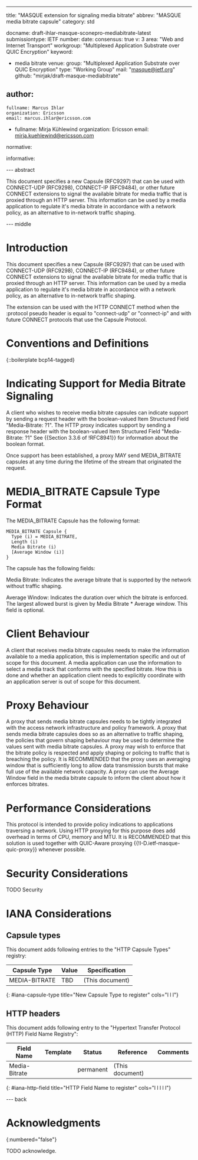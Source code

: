 ---
title: "MASQUE extension for signaling media bitrate"
abbrev: "MASQUE media bitrate capsule"
category: std

docname: draft-ihlar-masque-sconepro-mediabitrate-latest
submissiontype: IETF
number:
date:
consensus: true
v: 3
area: "Web and Internet Transport"
workgroup: "Multiplexed Application Substrate over QUIC Encryption"
keyword:
 - media bitrate
venue:
  group: "Multiplexed Application Substrate over QUIC Encryption"
  type: "Working Group"
  mail: "masque@ietf.org"
  github: "mirjak/draft-masque-mediabitrate"

author:
 -
    fullname: Marcus Ihlar
    organization: Ericsson
    email: marcus.ihlar@ericsson.com
 -
    fullname: Mirja Kühlewind
    organization: Ericsson
    email: mirja.kuehlewind@ericsson.com

normative:

informative:


--- abstract

This document specifies a new Capsule (RFC9297) that can be used with CONNECT-UDP (RFC9298), CONNECT-IP (RFC9484), or other future CONNECT extensions to signal the available
bitrate for media traffic that is proxied through an HTTP server.
This information can be used by a media application to regulate it's media bitrate in accordance with a network policy, as an alternative to in-network traffic shaping.


--- middle

# Introduction

This document specifies a new Capsule (RFC9297) that can be used with CONNECT-UDP (RFC9298), CONNECT-IP (RFC9484), or other future CONNECT extensions to signal the available
bitrate for media traffic that is proxied through an HTTP server.
This information can be used by a media application to regulate it's media bitrate in accordance with a network policy, as an alternative to in-network traffic shaping.

The extension can be used with the HTTP CONNECT method when the :protocol pseudo header is equal to "connect-udp" or "connect-ip" and with future CONNECT protocols that use the Capsule Protocol.

# Conventions and Definitions

{::boilerplate bcp14-tagged}

# Indicating Support for Media Bitrate Signaling

A client who wishes to receive media bitrate capsules can indicate support by sending a request header with
the boolean-valued Item Structured Field "Media-Bitrate: ?1".
The HTTP proxy indicates support by sending a response header with the boolean-valued Item Structured Field "Media-Bitrate: ?1"
See {{Section 3.3.6 of !RFC8941}} for information about the boolean format.

Once support has been established, a proxy MAY send MEDIA_BITRATE capsules at any time during the lifetime of the stream that originated the request.

# MEDIA_BITRATE Capsule Type Format

The MEDIA_BITRATE Capsule has the following format:

~~~
MEDIA_BITRATE Capsule {
  Type (i) = MEDIA_BITRATE,
  Length (i)
  Media Bitrate (i)
  [Average Window (i)]
}
~~~

The capsule has the following fields:

Media Bitrate: Indicates the average bitrate that is supported by the network without traffic shaping.

Average Window: Indicates the duration over which the bitrate is enforced. The largest allowed burst is given by Media Bitrate * Average window. This field is optional.

# Client Behaviour

A client that receives media bitrate capsules needs to make the information available to a media application, this is implementation specific and out of scope for this document.
A media application can use the information to select a media track that conforms with the specified bitrate. How this is done and whether an application client needs to explicitly
coordinate with an application server is out of scope for this document.

# Proxy Behaviour

A proxy that sends media bitrate capsules needs to be tightly integrated with the access network infrastructure and policy framework. A proxy that sends media bitrate capsules does
so as an alternative to traffic shaping, the policies that govern shaping behaviour may be used to determine the values sent with media bitrate capsules.
A proxy may wish to enforce that the bitrate policy is respected and apply shaping or policing to traffic that is breaching the policy. It is RECOMMENDED that the proxy uses an
averaging window that is sufficiently long to allow data transmission bursts that make full use of the available network capacity. A proxy can use the Average Window field in the
media bitrate capsule to inform the client about how it enforces bitrates.

# Performance Considerations

This protocol is intended to provide policy indications to applications traversing a network. Using HTTP proxying for this purpose does add overhead in terms of CPU, memory and MTU.
It is RECOMMENDED that this solution is used together with QUIC-Aware proxying {{!I-D.ietf-masque-quic-proxy}} whenever possible.

# Security Considerations

TODO Security


# IANA Considerations

## Capsule types

This document adds following entries to the "HTTP Capsule Types" registry:

| Capsule Type   | Value | Specification   |
| -------------- | ----- | --------------- |
| MEDIA-BITRATE  | TBD   | (This document) |
{: #iana-capsule-type title="New Capsule Type to register" cols="l l l"}

## HTTP headers

This document adds following entry to the "Hypertext Transfer Protocol (HTTP) Field Name Registry":

| Field Name     | Template | Status    | Reference       | Comments |
| -------------- | -------- | --------- | --------------- | -------- |
| Media-Bitrate  |          | permanent | (This document) |          |
{: #iana-http-field title="HTTP Field Name to register" cols="l l l l l"}

--- back

# Acknowledgments
{:numbered="false"}

TODO acknowledge.
